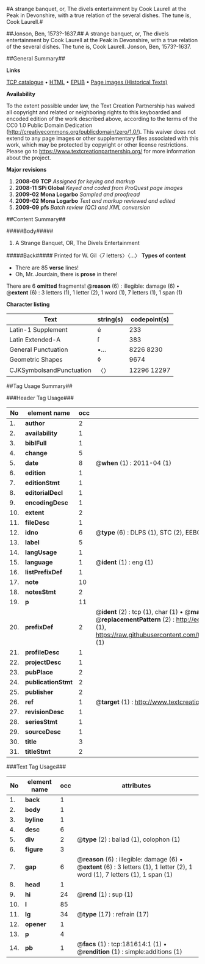 #A strange banquet, or, The divels entertainment by Cook Laurell at the Peak in Devonshire, with a true relation of the several dishes. The tune is, Cook Laurell.#

##Jonson, Ben, 1573?-1637.##
A strange banquet, or, The divels entertainment by Cook Laurell at the Peak in Devonshire, with a true relation of the several dishes. The tune is, Cook Laurell.
Jonson, Ben, 1573?-1637.

##General Summary##

**Links**

[TCP catalogue](http://www.ota.ox.ac.uk/tcp/)  • 
[HTML](http://tei.it.ox.ac.uk/tcp/Texts-HTML/free/B03/B03817.html)  • 
[EPUB](http://tei.it.ox.ac.uk/tcp/Texts-EPUB/free/B03/B03817.epub) • 
[Page images (Historical Texts)](https://historicaltexts.jisc.ac.uk/eebo-99886980e)

**Availability**

To the extent possible under law, the Text Creation Partnership has waived all copyright and related or neighboring rights to this keyboarded and encoded edition of the work described above, according to the terms of the CC0 1.0 Public Domain Dedication (http://creativecommons.org/publicdomain/zero/1.0/). This waiver does not extend to any page images or other supplementary files associated with this work, which may be protected by copyright or other license restrictions. Please go to https://www.textcreationpartnership.org/ for more information about the project.

**Major revisions**

1. __2008-09__ __TCP__ *Assigned for keying and markup*
1. __2008-11__ __SPi Global__ *Keyed and coded from ProQuest page images*
1. __2009-02__ __Mona Logarbo__ *Sampled and proofread*
1. __2009-02__ __Mona Logarbo__ *Text and markup reviewed and edited*
1. __2009-09__ __pfs__ *Batch review (QC) and XML conversion*

##Content Summary##

#####Body#####

1. A Strange Banquet, OR, The Divels Entertainment

#####Back#####
Printed for W. Gil〈7 letters〉〈…〉
**Types of content**

  * There are 85 **verse** lines!
  * Oh, Mr. Jourdain, there is **prose** in there!

There are 6 **omitted** fragments! 
 @__reason__ (6) : illegible: damage (6)  •  @__extent__ (6) : 3 letters (1), 1 letter (2), 1 word (1), 7 letters (1), 1 span (1)

**Character listing**


|Text|string(s)|codepoint(s)|
|---|---|---|
|Latin-1 Supplement|é|233|
|Latin Extended-A|ſ|383|
|General Punctuation|•…|8226 8230|
|Geometric Shapes|◊|9674|
|CJKSymbolsandPunctuation|〈〉|12296 12297|

##Tag Usage Summary##

###Header Tag Usage###

|No|element name|occ|attributes|
|---|---|---|---|
|1.|__author__|2||
|2.|__availability__|1||
|3.|__biblFull__|1||
|4.|__change__|5||
|5.|__date__|8| @__when__ (1) : 2011-04 (1)|
|6.|__edition__|1||
|7.|__editionStmt__|1||
|8.|__editorialDecl__|1||
|9.|__encodingDesc__|1||
|10.|__extent__|2||
|11.|__fileDesc__|1||
|12.|__idno__|6| @__type__ (6) : DLPS (1), STC (2), EEBO-CITATION (1), PROQUEST (1), VID (1)|
|13.|__label__|5||
|14.|__langUsage__|1||
|15.|__language__|1| @__ident__ (1) : eng (1)|
|16.|__listPrefixDef__|1||
|17.|__note__|10||
|18.|__notesStmt__|2||
|19.|__p__|11||
|20.|__prefixDef__|2| @__ident__ (2) : tcp (1), char (1)  •  @__matchPattern__ (2) : ([0-9\-]+):([0-9IVX]+) (1), (.+) (1)  •  @__replacementPattern__ (2) : http://eebo.chadwyck.com/downloadtiff?vid=$1&page=$2 (1), https://raw.githubusercontent.com/textcreationpartnership/Texts/master/tcpchars.xml#$1 (1)|
|21.|__profileDesc__|1||
|22.|__projectDesc__|1||
|23.|__pubPlace__|2||
|24.|__publicationStmt__|2||
|25.|__publisher__|2||
|26.|__ref__|1| @__target__ (1) : http://www.textcreationpartnership.org/docs/. (1)|
|27.|__revisionDesc__|1||
|28.|__seriesStmt__|1||
|29.|__sourceDesc__|1||
|30.|__title__|3||
|31.|__titleStmt__|2||


###Text Tag Usage###

|No|element name|occ|attributes|
|---|---|---|---|
|1.|__back__|1||
|2.|__body__|1||
|3.|__byline__|1||
|4.|__desc__|6||
|5.|__div__|2| @__type__ (2) : ballad (1), colophon (1)|
|6.|__figure__|3||
|7.|__gap__|6| @__reason__ (6) : illegible: damage (6)  •  @__extent__ (6) : 3 letters (1), 1 letter (2), 1 word (1), 7 letters (1), 1 span (1)|
|8.|__head__|1||
|9.|__hi__|24| @__rend__ (1) : sup (1)|
|10.|__l__|85||
|11.|__lg__|34| @__type__ (17) : refrain (17)|
|12.|__opener__|1||
|13.|__p__|4||
|14.|__pb__|1| @__facs__ (1) : tcp:181614:1 (1)  •  @__rendition__ (1) : simple:additions (1)|
